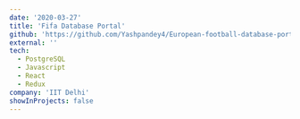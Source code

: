 ```yaml
---
date: '2020-03-27'
title: 'Fifa Database Portal'
github: 'https://github.com/Yashpandey4/European-football-database-portal'
external: ''
tech:
  - PostgreSQL
  - Javascript
  - React
  - Redux
company: 'IIT Delhi'
showInProjects: false
---
```

